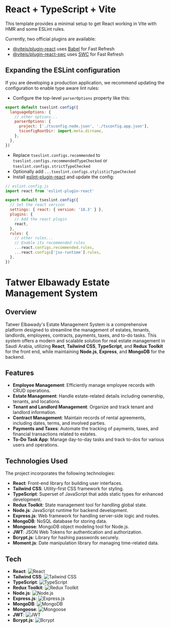 # React + TypeScript + Vite

This template provides a minimal setup to get React working in Vite with HMR and some ESLint rules.

Currently, two official plugins are available:

- [@vitejs/plugin-react](https://github.com/vitejs/vite-plugin-react/blob/main/packages/plugin-react/README.md) uses [Babel](https://babeljs.io/) for Fast Refresh
- [@vitejs/plugin-react-swc](https://github.com/vitejs/vite-plugin-react-swc) uses [SWC](https://swc.rs/) for Fast Refresh

## Expanding the ESLint configuration

If you are developing a production application, we recommend updating the configuration to enable type aware lint rules:

- Configure the top-level `parserOptions` property like this:

```js
export default tseslint.config({
  languageOptions: {
    // other options...
    parserOptions: {
      project: ['./tsconfig.node.json', './tsconfig.app.json'],
      tsconfigRootDir: import.meta.dirname,
    },
  },
})
```

- Replace `tseslint.configs.recommended` to `tseslint.configs.recommendedTypeChecked` or `tseslint.configs.strictTypeChecked`
- Optionally add `...tseslint.configs.stylisticTypeChecked`
- Install [eslint-plugin-react](https://github.com/jsx-eslint/eslint-plugin-react) and update the config:

```js
// eslint.config.js
import react from 'eslint-plugin-react'

export default tseslint.config({
  // Set the react version
  settings: { react: { version: '18.3' } },
  plugins: {
    // Add the react plugin
    react,
  },
  rules: {
    // other rules...
    // Enable its recommended rules
    ...react.configs.recommended.rules,
    ...react.configs['jsx-runtime'].rules,
  },
})
```


# Tatwer Elbawady Estate Management System

## Overview

Tatwer Elbawady's Estate Management System is a comprehensive platform designed to streamline the management of estates, tenants, landlords, employees, contracts, payments, taxes, and to-do tasks. This system offers a modern and scalable solution for real estate management in Saudi Arabia, utilizing **React**, **Tailwind CSS**, **TypeScript**, and **Redux Toolkit** for the front end, while maintaining **Node.js**, **Express**, and **MongoDB** for the backend.

## Features

- **Employee Management**: Efficiently manage employee records with CRUD operations.
- **Estate Management**: Handle estate-related details including ownership, tenants, and locations.
- **Tenant and Landlord Management**: Organize and track tenant and landlord information.
- **Contract Management**: Maintain records of rental agreements, including dates, terms, and involved parties.
- **Payments and Taxes**: Automate the tracking of payments, taxes, and financial transactions related to estates.
- **To-Do Task App**: Manage day-to-day tasks and track to-dos for various users and operations.

## Technologies Used

The project incorporates the following technologies:

- **React**: Front-end library for building user interfaces.
- **Tailwind CSS**: Utility-first CSS framework for styling.
- **TypeScript**: Superset of JavaScript that adds static types for enhanced development.
- **Redux Toolkit**: State management tool for handling global state.
- **Node.js**: JavaScript runtime for backend development.
- **Express.js**: Web framework for handling server-side logic and routes.
- **MongoDB**: NoSQL database for storing data.
- **Mongoose**: MongoDB object modeling tool for Node.js.
- **JWT**: JSON Web Tokens for authentication and authorization.
- **Bcrypt.js**: Library for hashing passwords securely.
- **Moment.js**: Date manipulation library for managing time-related data.

## Tech

- **React**: ![React](https://img.shields.io/badge/React-61DAFB?logo=react&logoColor=black)
- **Tailwind CSS**: ![Tailwind CSS](https://img.shields.io/badge/Tailwind%20CSS-06B6D4?logo=tailwindcss&logoColor=white)
- **TypeScript**: ![TypeScript](https://img.shields.io/badge/TypeScript-007ACC?logo=typescript&logoColor=white)
- **Redux Toolkit**: ![Redux Toolkit](https://img.shields.io/badge/Redux%20Toolkit-764ABC?logo=redux&logoColor=white)
- **Node.js**: ![Node.js](https://img.shields.io/badge/Node.js-339933?logo=nodedotjs&logoColor=white)
- **Express.js**: ![Express.js](https://img.shields.io/badge/Express.js-000000?logo=express&logoColor=white)
- **MongoDB**: ![MongoDB](https://img.shields.io/badge/MongoDB-47A248?logo=mongodb&logoColor=white)
- **Mongoose**: ![Mongoose](https://img.shields.io/badge/Mongoose-aF2946?logo=mongodb&logoColor=red)
- **JWT**: ![JWT](https://img.shields.io/badge/JWT-black?logo=jsonwebtokens&logoColor=white)
- **Bcrypt.js**: ![Bcrypt](https://img.shields.io/badge/Bcrypt-3384A6?logo=lock&logoColor=white)
